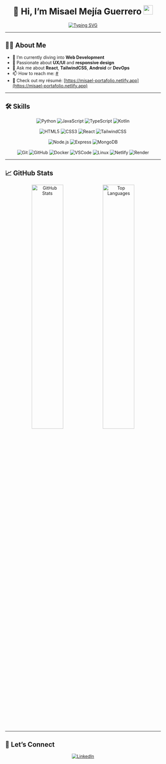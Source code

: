 <h1 align="center">
  👋 Hi, I’m Misael Mejía Guerrero
  <img src="https://media.giphy.com/media/hvRJCLFzcasrR4ia7z/giphy.gif" width="30">
</h1>

<p align="center">
<a href="https://git.io/typing-svg"><img src="https://readme-typing-svg.demolab.com?font=Fira+Code&pause=1000&width=435&lines=Software+engineering+student;Web+development;Database;Full+stack+development" alt="Typing SVG" /></a>
</p>

---

## 👨‍💻 About Me

- 🔭 I’m currently diving into **Web Development**  
- 🌱 Passionate about **UX/UI** and **responsive design**  
- 💬 Ask me about **React**, **TailwindCSS**, **Android** or **DevOps**  
- 📫 How to reach me: [#](#)  
- 📝 Check out my résumé: [https://misael-portafolio.netlify.app](https://misael-portafolio.netlify.app)

---

## 🛠️ Skills

<p align="center">
  <!-- Languages -->
  <img src="https://img.shields.io/badge/Python%20-%2314354C.svg?style=for-the-badge&logo=python&logoColor=white" alt="Python">
  <img src="https://img.shields.io/badge/JavaScript%20-%23F7DF1E.svg?style=for-the-badge&logo=javascript&logoColor=black" alt="JavaScript">
  <img src="https://img.shields.io/badge/TypeScript%20-%23007ACC.svg?style=for-the-badge&logo=typescript&logoColor=white" alt="TypeScript">
  <img src="https://img.shields.io/badge/Kotlin-%230095D5.svg?style=for-the-badge&logo=kotlin&logoColor=white" alt="Kotlin">
  <br><br>
  <!-- Frontend -->
  <img src="https://img.shields.io/badge/HTML5-%23E34F26.svg?style=for-the-badge&logo=html5&logoColor=white" alt="HTML5">
  <img src="https://img.shields.io/badge/CSS3-%231572B6.svg?style=for-the-badge&logo=css3&logoColor=white" alt="CSS3">
  <img src="https://img.shields.io/badge/React-%2320232a.svg?style=for-the-badge&logo=react&logoColor=61DAFB" alt="React">
  <img src="https://img.shields.io/badge/TailwindCSS-%2338B2AC.svg?style=for-the-badge&logo=tailwind-css&logoColor=white" alt="TailwindCSS">
  <br><br>
  <!-- Backend & DB -->
  <img src="https://img.shields.io/badge/Node.js-%23339933.svg?style=for-the-badge&logo=node.js&logoColor=white" alt="Node.js">
  <img src="https://img.shields.io/badge/Express-%23000000.svg?style=for-the-badge&logo=express&logoColor=white" alt="Express">
  <img src="https://img.shields.io/badge/MongoDB-%2347A248.svg?style=for-the-badge&logo=mongodb&logoColor=white" alt="MongoDB">
  <br><br>
  <!-- Tools & Cloud -->
  <img src="https://img.shields.io/badge/Git-%23F05033.svg?style=for-the-badge&logo=git&logoColor=white" alt="Git">
  <img src="https://img.shields.io/badge/GitHub-%23121011.svg?style=for-the-badge&logo=github&logoColor=white" alt="GitHub">
  <img src="https://img.shields.io/badge/Docker-%23024965.svg?style=for-the-badge&logo=docker&logoColor=white" alt="Docker">
  <img src="https://img.shields.io/badge/VS%20Code-%23007ACC.svg?style=for-the-badge&logo=visual-studio-code&logoColor=white" alt="VSCode">
  <img src="https://img.shields.io/badge/Linux-FCC624.svg?style=for-the-badge&logo=linux&logoColor=black" alt="Linux">
  <img src="https://img.shields.io/badge/Netlify-%2300C7B7.svg?style=for-the-badge&logo=netlify&logoColor=white" alt="Netlify">
  <img src="https://img.shields.io/badge/Render-%23ED145B.svg?style=for-the-badge&logo=render&logoColor=white" alt="Render">
</p>

---

## 📈 GitHub Stats

<p align="center">
  <img
    src="https://github-readme-stats.vercel.app/api?username=Misael8425&show_icons=true&theme=dark&hide_border=true"
    alt="GitHub Stats"
    width="45%"
  />
  <img
    src="https://github-readme-stats.vercel.app/api/top-langs/?username=Misael8425&layout=compact&theme=dark&hide_border=true"
    alt="Top Languages"
    width="45%"
  />
</p>


---

## 🤝 Let’s Connect

<p align="center">
  <a href="https://www.linkedin.com/in/misael-mejía-guerrero-52416819b/" target="_blank">
    <img src="https://img.shields.io/badge/LinkedIn-%230077B5.svg?style=for-the-badge&logo=linkedin&logoColor=white" alt="LinkedIn">
  </a>
</p>
